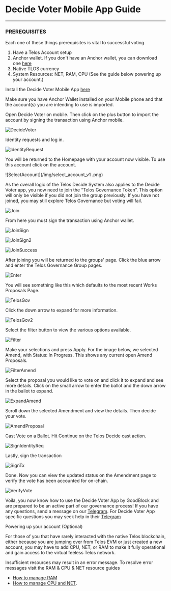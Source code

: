 # Decide Voter Mobile App Guide

____                                            _______

### PREREQUISITES

Each one of these things prerequisites is vital to successful voting. 

1. Have a Telos Account setup
2. Anchor wallet. If you don't have an Anchor wallet, you can download one [here](https://greymass.com/en/anchor/)
3. Native TLOS currency
4. System Resources: NET, RAM, CPU (See the guide below powering up your account.)

Install the Decide Voter Mobile App [here](https://decidevoter.app/)

Make sure you have Anchor Wallet installed on your Mobile phone and that the account(s) you are intending to use is imported.

Open Decide Voter on mobile. Then click on the plus button to import the account by signing the transaction using Anchor mobile. 

![DecideVoter](/img/decide_voter_v1.01.png)

Identity requests and log in.

![IdentityRequest](/img/identity_request.png)

You will be returned to the Homepage with your account now visible. To use this account click on the account.

![SelectAccount](/img/select_account_v1
.png)


As the overall logic of the Telos Decide System also applies to the Decide Voter app, you now need to join the “Telos Governance Token”. This option will only be visible if you did not join the group previously. If you have not joined, you may still explore Telos Governance but voting will fail.

![Join](/img/join_v1.01.png)

From here you must sign the transaction using Anchor wallet.

![JoinSign](/img/join_sign_v1.01.png)

![JoinSign2](/img/join_sign2_v1.01.png)

![JoinSuccess](/img/join_success_v1.01.png)

After joining you will be returned to the groups' page. Click the blue arrow and enter the Telos Governance Group pages.  

![Enter](/img/enter_v1.01.png)

You will see something like this which defaults to the most recent Works Proposals Page.  

![TelosGov](/img/telos_gov_v1.01.png)

Click the down arrow to expand for more information.

![TelosGov2](/img/telos_gov2_v1.01.png)

Select the filter button to view the various options available.  

![Filter](/img/filter_v1.01.png)

Make your selections and press Apply. For the image below, we selected Amend, with Status: In Progress.  This shows any current open Amend Proposals.

![FilterAmend](/img/filter_amend_v1.01.png)

Select the proposal you would like to vote on and click it to expand and see more details. Click on the small arrow to enter the ballot and the down arrow in the ballot to expand.

![ExpandAmend](/img/expand_amend_v1.01.png)

Scroll down the selected Amendment and view the details. Then decide your vote.

![AmendProposal](/img/amend_proposal_v1.png)

Cast Vote on a Ballot. Hit Continue on the Telos Decide cast action.

![SignIdentityReq](/img/sign_identity.png)

Lastly, sign the transaction

![SignTx](/img/signTX.png)

Done. Now you can view the updated status on the Amendment page to verify the vote has been accounted for on-chain.

![VerifyVote](/img/verify_vote.png)


Voila, you now know how to use the Decide Voter App by GoodBlock and are prepared to be an active part of our governance process! If you have any questions, send a message on our [Telegram](https://t.me/telosgovernance). For Decide Voter App specific questions you may seek help in their [Telegram](https://t.me/decideVoter)


Powering up your account (Optional) 

For those of you that have rarely interacted with the native Telos blockchain, either because you are jumping over from Telos EVM or just created a new account, you may have to add CPU, NET, or RAM to make it fully operational and gain access to the virtual feeless Telos network.

Insufficient resources may result in an error message. 
To resolve error messages visit the RAM & CPU & NET resource guides
- [How to manage RAM](docs/learn/resource_management_guide/ram.md)
- [How to manage CPU and NET](docs/learn/resource_management_guide/cpu-net.md).